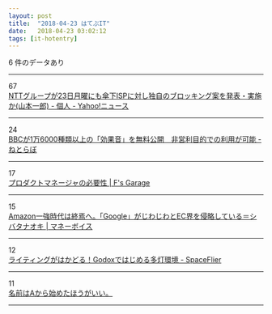 ```yaml
---
layout: post
title:  "2018-04-23 はてぶIT"
date:   2018-04-23 03:02:12
tags: [it-hotentry]
---
```

6 件のデータあり

<hr><div class="row">
<div class="col-1"><span class="badge badge-pill badge-success h2">67</span></div>
<div class="col-11"><a href='https://news.yahoo.co.jp/byline/yamamotoichiro/20180422-00084326/' target='_blank'>NTTグループが23日月曜にも傘下ISPに対し独自のブロッキング案を発表・実施か(山本一郎) - 個人 - Yahoo!ニュース</a></div>
</div>
<hr>
<div class="row">
<div class="col-1"><span class="badge badge-pill badge-success h2">24</span></div>
<div class="col-11"><a href='http://nlab.itmedia.co.jp/nl/articles/1804/22/news031.html' target='_blank'>BBCが1万6000種類以上の「効果音」を無料公開　非営利目的での利用が可能 - ねとらぼ</a></div>
</div>
<hr>
<div class="row">
<div class="col-1"><span class="badge badge-pill badge-success h2">17</span></div>
<div class="col-11"><a href='https://f-shin.net/fsgarage/6341' target='_blank'>プロダクトマネージャの必要性 | F's Garage</a></div>
</div>
<hr>
<div class="row">
<div class="col-1"><span class="badge badge-pill badge-success h2">15</span></div>
<div class="col-11"><a href='http://www.mag2.com/p/money/437235' target='_blank'>Amazon一強時代は終焉へ。「Google」がじわじわとEC界を侵略している＝シバタナオキ | マネーボイス</a></div>
</div>
<hr>
<div class="row">
<div class="col-1"><span class="badge badge-pill badge-success h2">12</span></div>
<div class="col-11"><a href='http://www.spaceflier.com/entry/20180422_godox-multi-lighting' target='_blank'>ライティングがはかどる！Godoxではじめる多灯環境 - SpaceFlier</a></div>
</div>
<hr>
<div class="row">
<div class="col-1"><span class="badge badge-pill badge-success h2">11</span></div>
<div class="col-11"><a href='https://anond.hatelabo.jp/20180421122554' target='_blank'>名前はAから始めたほうがいい。</a></div>
</div>
<hr>
